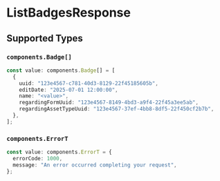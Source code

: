 # ListBadgesResponse


## Supported Types

### `components.Badge[]`

```typescript
const value: components.Badge[] = [
  {
    uuid: "123e4567-c781-40d3-8129-22f45185605b",
    editDate: "2025-07-01 12:00:00",
    name: "<value>",
    regardingFormUuid: "123e4567-8149-4bd3-a9f4-22f45a3ee5ab",
    regardingAssetTypeUuid: "123e4567-37ef-4bb8-8df5-22f450cf2b7b",
  },
];
```

### `components.ErrorT`

```typescript
const value: components.ErrorT = {
  errorCode: 1000,
  message: "An error occurred completing your request",
};
```


